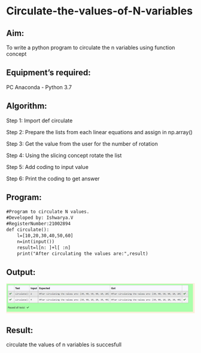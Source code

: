 # Circulate-the-values-of-N-variables
## Aim:
To write a python program to circulate the n variables using function concept
## Equipment’s required:
PC
Anaconda - Python 3.7
## Algorithm:
Step 1:
Import def circulate

Step 2:
Prepare the lists from each linear equations and assign in np.array()

Step 3:
Get the value from the user for the number of rotation

Step 4:
Using the slicing concept rotate the list

Step 5:
Add coding to input value

Step 6:
Print the coding to get answer

## Program:
~~~
#Program to circulate N values.
#Developed by: Ishwarya.V 
#RegisterNumber:21002894
def circulate():
    l=[10,20,30,40,50,60]
    n=int(input())
    result=l[n: ]+l[ :n] 
    print("After circulating the values are:",result)
~~~
    

## Output:
![output](xyz.PNG)

## Result:
circulate the values of n variables is succesfull
